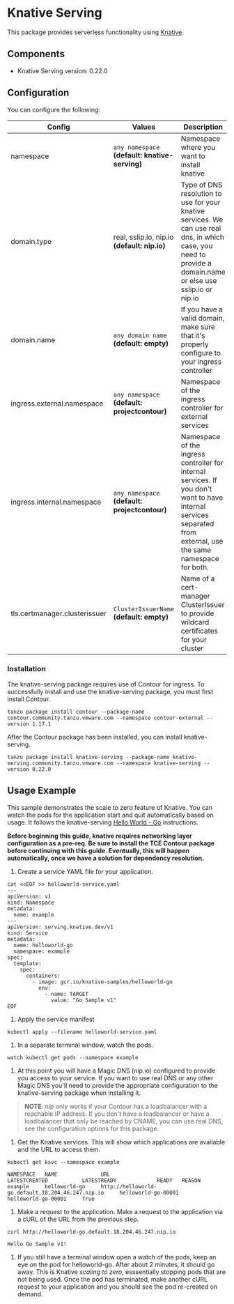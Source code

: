 # Knative Serving

This package provides serverless functionality using [Knative](https://knative.dev/).

## Components

* Knative Serving version: 0.22.0

## Configuration

You can configure the following:

| Config | Values | Description |
|--------|--------|-------------|
|namespace| `any namespace` **(default: knative-serving)**|Namespace where you want to install knative|
|domain.type | real, sslip.io, nip.io **(default: nip.io)**|Type of DNS resolution to use for your knative services. We can use real dns, in which case, you need to provide a domain.name or else use sslip.io or nip.io|
|domain.name | `any domain name` **(default: empty)**|If you have a valid domain, make sure that it's properly configure to your ingress controller|
|ingress.external.namespace|`any namespace` **(default: projectcontour)**|Namespace of the ingress controller for external services|
|ingress.internal.namespace|`any namespace` **(default: projectcontour)**|Namespace of the ingress controller for internal services. If you don't want to have internal services separated from external, use the same namespace for both.|
|tls.certmanager.clusterissuer|`ClusterIssuerName` **(default: empty)**|Name of a cert-manager ClusterIssuer to provide wildcard certificates for your cluster|

### Installation

The knative-serving package requires use of Contour for ingress. To successfully install and use the knative-serving package, you must first install Contour.

```shell
tanzu package install contour --package-name contour.community.tanzu.vmware.com --namespace contour-external --version 1.17.1
```

After the Contour package has been installed, you can install knative-serving.

```shell
tanzu package install knative-serving --package-name knative-serving.community.tanzu.vmware.com --namespace knative-serving --version 0.22.0
```

## Usage Example

This sample demonstrates the scale to zero feature of Knative. You can watch the pods for the application start and quit automatically based on usage. It follows the knative-serving [Hello World - Go](https://knative.dev/docs/serving/samples/hello-world/helloworld-go/index.html) instructions.

**Before beginning this guide, knative requires networking layer configuration
as a pre-req. Be sure to install the TCE Contour package before continuing
with this guide. Eventually, this will happen automatically, once we have a
solution for dependency resolution.**

1. Create a service YAML file for your application.

```shell
cat <<EOF >> helloworld-service.yaml
---
apiVersion: v1
kind: Namespace
metadata:
  name: example
---
apiVersion: serving.knative.dev/v1
kind: Service
metadata:
  name: helloworld-go
  namespace: example
spec:
  template:
    spec:
      containers:
        - image: gcr.io/knative-samples/helloworld-go
          env:
            - name: TARGET
              value: "Go Sample v1"
EOF
```

1. Apply the service manifest

```shell
kubectl apply --filename helloworld-service.yaml
```

1. In a separate terminal window, watch the pods.

```shell
watch kubectl get pods --namespace example
```

1. At this point you will have a Magic DNS (nip.io) configured to provide you access to your service. If you want to use real DNS or any other Magic DNS you'll need to provide the appropriate configuration to the knative-serving package when installing it.

> __NOTE__: nip only works if your Contour has a loadbalancer with a reachable IP address. If you don't have a loadbalancer or have a loadbalancer that only be reached by CNAME, you can use real DNS, see the configuration options for this package.

1. Get the Knative services. This will show which applications are available and the URL to access them.

```shell
kubectl get ksvc --namespace example

NAMESPACE   NAME              URL                                                   LATESTCREATED           LATESTREADY             READY   REASON
example     helloworld-go     http://helloworld-go.default.18.204.46.247.nip.io     helloworld-go-00001     helloworld-go-00001     True
```

1. Make a request to the application. Make a request to the application via a cURL of the URL from the previous step.

```shell
curl http://helloworld-go.default.18.204.46.247.nip.io

Hello Go Sample v1!
```

1. If you still have a terminal window open a watch of the pods, keep an eye on the pod for helloworld-go. After about 2 minutes, it should go away. This is Knative _scaling to zero_, esssentially stopping pods that are not being used. Once the pod has terminated, make another cURL request to your application and you should see the pod re-created on demand.
